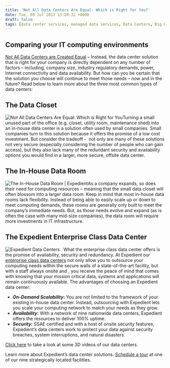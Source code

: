 ```yaml
---
title: 'Not All Data Centers Are Equal: Which is Right for You?'
date: Tue, 09 Jul 2013 13:28:32 +0000
draft: false
tags: [data center services, managed data services, Data Centers, Big Data, Infrastructure Availability, Dan Bechtold]
---
```


**Comparing your IT computing environments**
--------------------------------------------

[Not All Data Centers are Created Equal](http://bit.ly/JThJDo) – Instead, the data center solution that is right for your company is directly dependent on any number of factors – including, company size, industry regulatory demands, power, Internet connectivity and data availability. But how can you be certain that the solution you choose will continue to meet those needs – now and in the future? Read below to learn more about the three most common types of data centers:

The Data Closet
---------------

![Not All Data Centers Are Equal: Which is Right for You](http://blog.expedient.com/wp-content/uploads/2013/06/data1-290x300.png)Turning a small unused part of the office (e.g. closet, utility room, maintenance shed) into an in-house data center is a solution often used by small companies. Small companies turn to this solution because it offers the promise of a low cost investment. But consider the tradeoff -  not only are many of these solutions not very secure (especially considering the number of people who can gain access), but they also lack many of the redundant security and availability options you would find in a larger, more secure, offsite data center.

The In-House Data Room
----------------------

![The In-House Data Room | Expedient](http://blog.expedient.com/wp-content/uploads/2013/06/data2-300x238.png)As a company expands, so does their need for computing resources – meaning that the small data closet will often blossom into a larger data room. Keep in mind that most in-house data rooms lack flexibility. Instead of being able to easily scale up or down to meet computing demands, these rooms are generally only built to meet the company’s immediate needs. But, as those needs evolve and expand (as is often the case with many mid-size companies), the data room will require more investments in IT infrastructure.

**The Expedient Enterprise Class Data Center**
----------------------------------------------

![Expedient Data Centers](http://blog.expedient.com/wp-content/uploads/2013/06/data3-300x166.png)   What the enterprise class data center offers is the promise of availability, security and redundancy. At Expedient our [enterprise class data centers](https://www.expedient.com/the-data-centers/ "Data Centers") not only allow you to outsource your computing needs within the secure walls of a state-of-the-art facility, but with a staff always onsite and , you receive the peace of mind that comes with knowing that your mission critical data, systems and applications will remain continuously available. The advantages of choosing an Expedient data center:

*   **_On-Demand Scalability_:** You are not limited to the framework of your existing in-house data center. Instead, outsourcing with Expedient lets you scale your computing network to match your needs as they grow.
*   **_Availability:_** With a network of nine nationwide data centers, Expedient offers the resources to deliver 100% uptime.
*   **_Security:_** SSAE certified and with a host of onsite security features, Expedient’s data centers work to protect your data against security breaches, system interruptions, and natural disasters.

[Click here](http://bit.ly/17mcebF) to take a look at some 3D videos of our data centers.

Learn more about Expedient’s data center solutions. [Schedule a tour](https://www.expedient.com/the-data-centers/schedule-a-tour/ "Schedule A Data Center Tour") at one of our nine strategically located facilities.